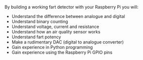 By building a working fart detector with your Raspberry Pi you will:

- Understand the difference between analogue and digital
- Understand binary counting
- Understand voltage, current and resistance
- Understand how an air quality sensor works
- Understand fart potency
- Make a rudimentary DAC (digital to analogue converter) 
- Gain experience in Python programming
- Gain experience using the Raspberry Pi GPIO pins
